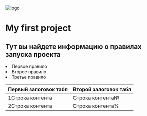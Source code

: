 ![logo](https://www.google.com/url?sa=i&url=http%3A%2F%2Fwww.cyberoi.com%2Fabout%2Fproject-online-logo%2F&psig=AOvVaw1TZ8-Vp_E0gENwucPtm8MU&ust=1614778330050000&source=images&cd=vfe&ved=0CAIQjRxqFwoTCJDV75vcke8CFQAAAAAdAAAAABAI)
<h1>My first project </h1>

<h2>Тут вы найдете информацию о правилах запуска проекта</h2>
<li>Первое правило</li>
<li>Второе правило</li>
<li>Третье правило</li>

| Первый залоговок табл  | Второй залоговок табл |
| ------------- | ------------- |
| 1Строка контента  | Строка контента№  |
| 2Строка контента  | Строка контента%  |
